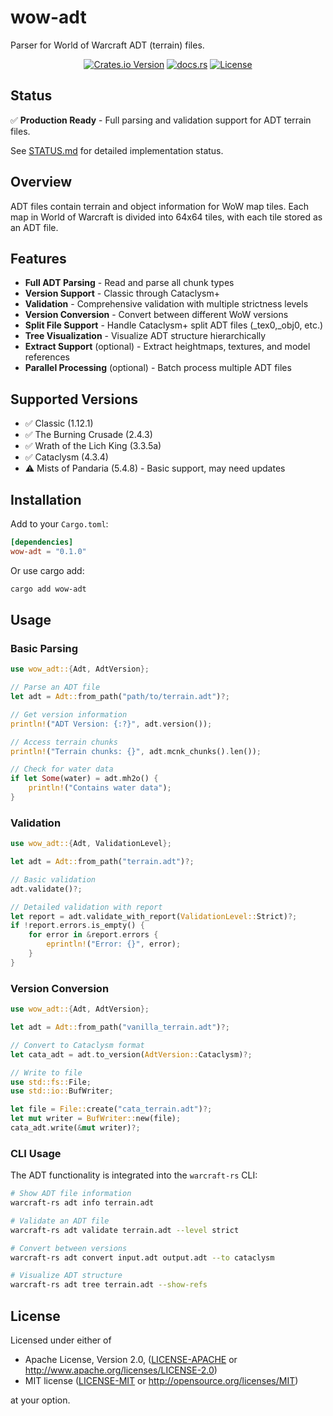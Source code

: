 # wow-adt

Parser for World of Warcraft ADT (terrain) files.

<div align="center">

[![Crates.io Version](https://img.shields.io/crates/v/wow-adt)](https://crates.io/crates/wow-adt)
[![docs.rs](https://img.shields.io/docsrs/wow-adt)](https://docs.rs/wow-adt)
[![License](https://img.shields.io/crates/l/wow-adt.svg)](https://github.com/wowemulation-dev/warcraft-rs#license)

</div>

## Status

✅ **Production Ready** - Full parsing and validation support for ADT terrain files.

See [STATUS.md](STATUS.md) for detailed implementation status.

## Overview

ADT files contain terrain and object information for WoW map tiles. Each map in
World of Warcraft is divided into 64x64 tiles, with each tile stored as an ADT
file.

## Features

- **Full ADT Parsing** - Read and parse all chunk types
- **Version Support** - Classic through Cataclysm+
- **Validation** - Comprehensive validation with multiple strictness levels
- **Version Conversion** - Convert between different WoW versions
- **Split File Support** - Handle Cataclysm+ split ADT files (_tex0,_obj0, etc.)
- **Tree Visualization** - Visualize ADT structure hierarchically
- **Extract Support** (optional) - Extract heightmaps, textures, and model references
- **Parallel Processing** (optional) - Batch process multiple ADT files

## Supported Versions

- ✅ Classic (1.12.1)
- ✅ The Burning Crusade (2.4.3)
- ✅ Wrath of the Lich King (3.3.5a)
- ✅ Cataclysm (4.3.4)
- ⚠️  Mists of Pandaria (5.4.8) - Basic support, may need updates

## Installation

Add to your `Cargo.toml`:

```toml
[dependencies]
wow-adt = "0.1.0"
```

Or use cargo add:

```bash
cargo add wow-adt
```

## Usage

### Basic Parsing

```rust
use wow_adt::{Adt, AdtVersion};

// Parse an ADT file
let adt = Adt::from_path("path/to/terrain.adt")?;

// Get version information
println!("ADT Version: {:?}", adt.version());

// Access terrain chunks
println!("Terrain chunks: {}", adt.mcnk_chunks().len());

// Check for water data
if let Some(water) = adt.mh2o() {
    println!("Contains water data");
}
```

### Validation

```rust
use wow_adt::{Adt, ValidationLevel};

let adt = Adt::from_path("terrain.adt")?;

// Basic validation
adt.validate()?;

// Detailed validation with report
let report = adt.validate_with_report(ValidationLevel::Strict)?;
if !report.errors.is_empty() {
    for error in &report.errors {
        eprintln!("Error: {}", error);
    }
}
```

### Version Conversion

```rust
use wow_adt::{Adt, AdtVersion};

let adt = Adt::from_path("vanilla_terrain.adt")?;

// Convert to Cataclysm format
let cata_adt = adt.to_version(AdtVersion::Cataclysm)?;

// Write to file
use std::fs::File;
use std::io::BufWriter;

let file = File::create("cata_terrain.adt")?;
let mut writer = BufWriter::new(file);
cata_adt.write(&mut writer)?;
```

### CLI Usage

The ADT functionality is integrated into the `warcraft-rs` CLI:

```bash
# Show ADT file information
warcraft-rs adt info terrain.adt

# Validate an ADT file
warcraft-rs adt validate terrain.adt --level strict

# Convert between versions
warcraft-rs adt convert input.adt output.adt --to cataclysm

# Visualize ADT structure
warcraft-rs adt tree terrain.adt --show-refs
```

## License

Licensed under either of

- Apache License, Version 2.0, ([LICENSE-APACHE](../../LICENSE-APACHE) or <http://www.apache.org/licenses/LICENSE-2.0>)
- MIT license ([LICENSE-MIT](../../LICENSE-MIT) or <http://opensource.org/licenses/MIT>)

at your option.
